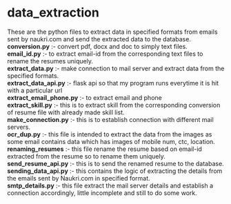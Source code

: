 # data_extraction
These are the python files to extract data in specified formats from emails sent by naukri.com and send the extracted data to the database.<br />
**conversion.py** :- convert pdf, docx and doc to simply text files.<br />
**email_id.py** :- to extract email-id from the corresponding text files to rename the resumes uniquely.<br />
**extract_data.py** :- make connection to mail server and extract data from the specified formats.<br />
**extract_data_api.py** :- flask api so that my program runs everytime it is hit with a particular url<br />
**extract_email_phone.py** :- to extract email and phone<br />
**extract_skill.py** :- this is to extract skill from the corresponding conversion of resume file with already made skill list.<br />
**make_connection.py** :- this is to establish connection with different mail servers.<br />
**ocr_dup.py** :- this file is intended to extract the data from the images as some email contains data which has images of mobile num, ctc, location.<br />
**renaming_resumes** :- this file rename the resume based on email-id extracted from the resume so to rename them uniquely.<br />
**send_resume_api.py** :- this is to send the renamed resume to the database.<br />
**sending_data_api.py** :- this contains the logic of extracting the details from the emails sent by Naukri.com in specified format.<br />
**smtp_details.py** :- this file extract the mail server details and establish a connection accordingly, little incomplete and still to do some work.<br />
